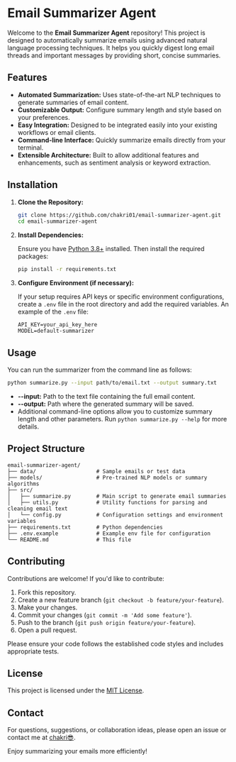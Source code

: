 # Email Summarizer Agent

Welcome to the **Email Summarizer Agent** repository! This project is designed to automatically summarize emails using advanced natural language processing techniques. It helps you quickly digest long email threads and important messages by providing short, concise summaries.

## Features

- **Automated Summarization:** Uses state-of-the-art NLP techniques to generate summaries of email content.
- **Customizable Output:** Configure summary length and style based on your preferences.
- **Easy Integration:** Designed to be integrated easily into your existing workflows or email clients.
- **Command-line Interface:** Quickly summarize emails directly from your terminal.
- **Extensible Architecture:** Built to allow additional features and enhancements, such as sentiment analysis or keyword extraction.

## Installation

1. **Clone the Repository:**

   ```bash
   git clone https://github.com/chakri01/email-summarizer-agent.git
   cd email-summarizer-agent
   ```

2. **Install Dependencies:**

   Ensure you have [Python 3.8+](https://www.python.org/downloads/) installed. Then install the required packages:

   ```bash
   pip install -r requirements.txt
   ```

3. **Configure Environment (if necessary):**

   If your setup requires API keys or specific environment configurations, create a `.env` file in the root directory and add the required variables. An example of the `.env` file:

   ```env
   API_KEY=your_api_key_here
   MODEL=default-summarizer
   ```

## Usage

You can run the summarizer from the command line as follows:

```bash
python summarize.py --input path/to/email.txt --output summary.txt
```

- **--input:** Path to the text file containing the full email content.
- **--output:** Path where the generated summary will be saved.  
- Additional command-line options allow you to customize summary length and other parameters. Run `python summarize.py --help` for more details.

## Project Structure

```
email-summarizer-agent/
├── data/                   # Sample emails or test data
├── models/                 # Pre-trained NLP models or summary algorithms
├── src/                    
│   ├── summarize.py        # Main script to generate email summaries
│   ├── utils.py            # Utility functions for parsing and cleaning email text
│   └── config.py           # Configuration settings and environment variables
├── requirements.txt        # Python dependencies
├── .env.example            # Example env file for configuration
└── README.md               # This file
```

## Contributing

Contributions are welcome! If you'd like to contribute:

1. Fork this repository.
2. Create a new feature branch (`git checkout -b feature/your-feature`).
3. Make your changes.
4. Commit your changes (`git commit -m 'Add some feature'`).
5. Push to the branch (`git push origin feature/your-feature`).
6. Open a pull request.

Please ensure your code follows the established code styles and includes appropriate tests.

## License

This project is licensed under the [MIT License](LICENSE).

## Contact

For questions, suggestions, or collaboration ideas, please open an issue or contact me at [chakri😎](mailto:kachamchakri.80968.kc@gmail.com).

Enjoy summarizing your emails more efficiently!